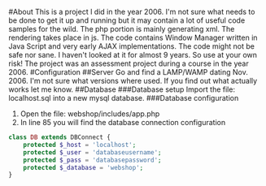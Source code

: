 #About
This is a project I did in the year 2006. I'm not sure what needs to be done to get it up and running but it may contain a lot of useful code samples for the wild.
The php portion is mainly generating xml. The rendering takes place in js. The code contains Window Manager written in Java Script and very early AJAX implementations.
The code might not be safe nor sane. I haven't looked at it for almost 9 years. So use at your own risk!
The project was an assessment project during a course in the year 2006.
#Configuration
##Server
Go and find a LAMP/WAMP dating Nov. 2006. I'm not sure what versions where used.
If you find out what actually works let me know.
##Database
###Database setup
Import the file: localhost.sql into a new mysql database.
###Database configuration
1. Open the file: webshop/includes/app.php
2. In line 85 you will find the database connection configuration
```php
class DB extends DBConnect {
	protected $_host = 'localhost';
	protected $_user = 'databaseusername';
	protected $_pass = 'databasepassword';
	protected $_database = 'webshop';
}
```